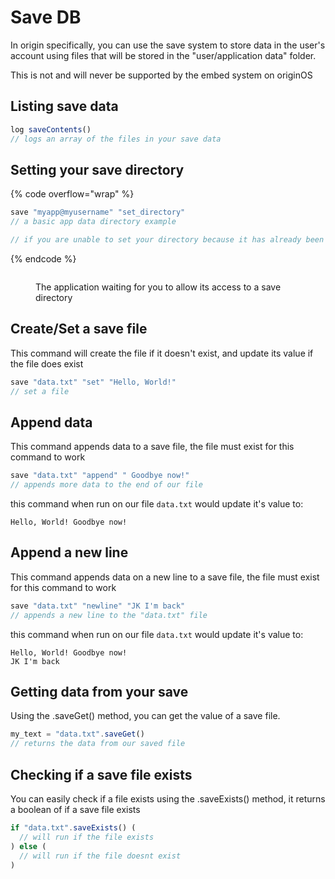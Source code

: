 # Save DB

In origin specifically, you can use the save system to store data in the user's account using files that will be stored in the "user/application data" folder.

This is not and will never be supported by the embed system on originOS

## Listing save data

```js
log saveContents()
// logs an array of the files in your save data
```

## Setting your save directory

{% code overflow="wrap" %}

```js
save "myapp@myusername" "set_directory"
// a basic app data directory example

// if you are unable to set your directory because it has already been used, the user will be prompted to allow or deny you access, if the user denys access, your app will be closed, if they allow it, your app will execute the rest of your code.
```

{% endcode %}

<figure><img src="https://github.com/user-attachments/assets/0a526978-e414-4400-8e1b-c8fc2eb37e0f" alt=""><figcaption><p>The application waiting for you to allow its access to a save directory</p></figcaption></figure>

## Create/Set a save file

This command will create the file if it doesn't exist, and update its value if the file does exist

```js
save "data.txt" "set" "Hello, World!"
// set a file 
```

## Append data

This command appends data to a save file, the file must exist for this command to work

```js
save "data.txt" "append" " Goodbye now!"
// appends more data to the end of our file
```

this command when run on our file `data.txt` would update it's value to:

```
Hello, World! Goodbye now!
```

## Append a new line

This command appends data on a new line to a save file, the file must exist for this command to work

```js
save "data.txt" "newline" "JK I'm back"
// appends a new line to the "data.txt" file
```

this command when run on our file `data.txt` would update it's value to:

```
Hello, World! Goodbye now!
JK I'm back
```

## Getting data from your save

Using the .saveGet() method, you can get the value of a save file.

```js
my_text = "data.txt".saveGet()
// returns the data from our saved file
```

## Checking if a save file exists

You can easily check if a file exists using the .saveExists() method, it returns a boolean of if a save file exists

```js
if "data.txt".saveExists() (
  // will run if the file exists
) else (
  // will run if the file doesnt exist
)
```

